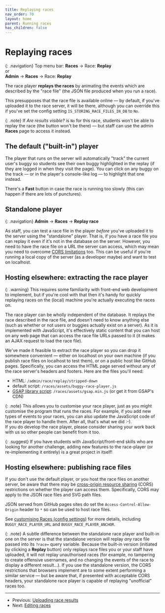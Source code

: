 ```yaml
---
title: Replaying races
nav_order: 70
layout: home
parent: Running races
has_children: false
---
```


# Replaying races

{: .navigation}
Top menu bar: **Races** → Race: **Replay**  
or  
**Admin** → **Races** → Race: **Replay** 

The race player **replays the races** by animating the events which are
described by the "race file" (the JSON file produced when you run a race).

This presupposes that the race file is available online — by default, if you've
uploaded it to the race server, it will be there, although you can override
this if you've set the config setting `IS_STORING_RACE_FILES_IN_DB` to `No`.

{: .note}
If _Are results visible?_ is `No` for this race, students won't be able to
replay the race (the button won't be there) — but staff can use the admin
**Races** page to access it instead.

## The default ("built-in") player

The player that runs on the server will automatically "track" the current
user's buggy so students see their own buggy highlighted in the replay (if they
are logged in when they visit the page). You can click on any buggy on the
track — or in the player's console-like log — to highlight that one instead.

There's a **Fast** button in case the race is running too slowly (this can
happen if there are lots of punctures).

## Standalone player

{: .navigation}
**Admin** → **Races** → **Replay race**

As staff, you can test a race file in the player _before_ you've uploaded it to
the server using the "standalone" player. That is, if you have a race file you
can replay it even if it's not in the database on the server. However, you need
to have the race file on a URL the server can access, which may mean you need
to overcome [CORS limitations](#hosting-elsewhere-publishing-race-files) too.
This can be useful if you're running a local copy of the server (as a developer
maybe) and want to test on localhost.

## Hosting elsewhere: extracting the race player

{: .warning}
This requires some familiarity with front-end web development to implement,
but if you're cool with that then it's handy for quickly replaying races on the
(local) machine you're actually executing the races on.

The race player can be wholly independent of the database. It replays the race
described in the race file, and doesn't need to know anything else (such as
whether or not users or buggies actually exist on a server). As it is
implemented with JavaScript, it's effectively static content that you can host
on any web page that can access the race file URLs passed to it (it makes an
AJAX request to load the race file).

We've made it feasible to extract the race player so you can drop it somewhere
convenient — either on localhost on your own machine (if you publish race files
on localhost to test them), or on a public host like GitHub pages.
Specifically, you can access the HTML page served without any of the race
server's headers and footers. Here are the files you'll need:

* HTML: `/admin/race/replay/stripped-down`
* default script: `/races/assets/buggy-race-player.js`
* [GSAP library script](https://greensock.com): `/races/assets/gsap.min.js` (or
  get it from GSAP's CDN)

{: .note}
This allows you to customise your race player, just as you might customise the
program that runs the races. For example, if you add new types of events to
your races, you can also update the JavaScript code of the race player to
handle them. After all, that's what we did :-).
<br>
If you do develop the race player, please consider sharing your work back with
us so other people can benefit from it too.

{: .suggest}
If you have students with JavaScript/front-end skills who are looking for
another challenge, adding new features to the race-player (or re-implementing
it entirely) is a great project in itself!



## Hosting elsewhere: publishing race files


If you don't use the default player, or you host the race files on another
server, be aware that there may be
[cross-origin resource sharing](https://developer.mozilla.org/en-US/docs/Web/HTTP/CORS)
(CORS) restrictions on whether the player can access them. Specifically, CORS
may apply to the JSON race files and SVG path files.

JSON served from GitHub pages sites do set the `Access-Control-Allow-Origin`
header to `*` so can be used to host race files.

See [customising Races (config settings)](../customising/races) for more
details, including `BUGGY_RACE_PLAYER_URL` and `BUGGY_RACE_PLAYER_ANCHOR`.

{: .note}
A subtle difference between the standalone race player and built-in one on the
server is that the standalone version will replay _any_ race file passed into
its `?race=` query variable. Because the built-in version (initiated by
clicking a **Replay** button) only replays race files you or your staff have
uploaded, it will not replay unauthorised races (for example, no tampering to
create offensive usernames, and no changing the events of the race to display a
different result...). If you use the standalone version, the CORS restrictions
that browsers implement are to some extent performing a similar service — but
be aware that, if presented with acceptable CORS headers, your standalone race
player is capable of replaying "unofficial" races too.


---

* Previous: [Uploading race results](uploading-results)
* Next: [Editing races](editing)
